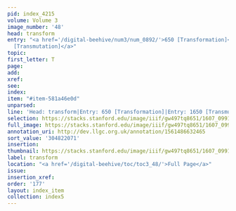 ```yaml
---
pid: index_4215
volume: Volume 3
image_number: '48'
head: transform
entry: "<a href='/digital-beehive/num3/num_0892/'>650 [Transformation]</a>|<a href='/digital-beehive/num7/num_2520/'>1650
  [Transmutation]</a>"
topic:
first_letter: T
page:
add:
xref:
see:
index:
item: "#item-581a46e0d"
unparsed:
line: 'Head: transform|Entry: 650 [Transformation]|Entry: 1650 [Transmutation]|#item-581a46e0d'
selection: https://stacks.stanford.edu/image/iiif/gw497tq8651/1607_0991/1116,2071,632,145/full/0/default.jpg
full_image: https://stacks.stanford.edu/image/iiif/gw497tq8651/1607_0991/full/full/0/default.jpg
annotation_uri: http://dev.llgc.org.uk/annotation/1561486632465
sort_value: '304822071'
insertion:
thumbnail: https://stacks.stanford.edu/image/iiif/gw497tq8651/1607_0991/1116,2071,632,145/150,/0/default.jpg
label: transform
location: "<a href='/digital-beehive/toc/toc3_48/'>Full Page</a>"
issue:
insertion_xref:
order: '177'
layout: index_item
collection: index5
---
```

